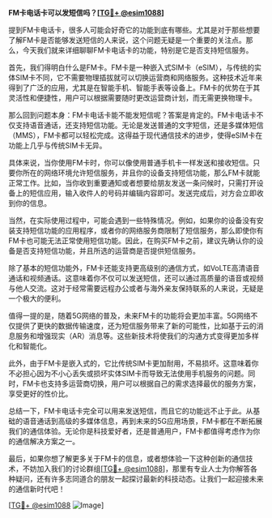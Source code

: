 **FM卡电话卡可以发短信吗？[[TG💪+ @esim1088](https://t.me/s/esim1088)]**

提到FM卡电话卡，很多人可能会好奇它的功能到底有哪些。尤其是对于那些想要了解FM卡是否能够发送短信的人来说，这个问题无疑是一个重要的关注点。那么，今天我们就来详细聊聊FM卡电话卡的功能，特别是它是否支持短信服务。

首先，我们得明白什么是FM卡。FM卡是一种嵌入式SIM卡（eSIM），与传统的实体SIM卡不同，它不需要物理插拔就可以切换运营商和网络服务。这种技术近年来得到了广泛的应用，尤其是在智能手机、智能手表等设备上。FM卡的优势在于其灵活性和便捷性，用户可以根据需要随时更改运营商计划，而无需更换物理卡。

那么回到问题本身：FM卡电话卡能不能发短信呢？答案是肯定的。FM卡电话卡不仅支持语音通话，还支持短信功能。无论是发送普通的文字短信，还是多媒体短信（MMS），FM卡都可以轻松完成。这得益于现代通信技术的进步，使得eSIM卡在功能上几乎与传统SIM卡无异。

具体来说，当你使用FM卡时，你可以像使用普通手机卡一样发送和接收短信。只要你所在的网络环境允许短信服务，并且你的设备支持短信功能，那么FM卡就能正常工作。比如，当你收到重要通知或者想要给朋友发送一条问候时，只需打开设备上的短信应用，输入收件人的号码并编辑内容即可。发送完成后，对方会立即收到你的信息。

当然，在实际使用过程中，可能会遇到一些特殊情况。例如，如果你的设备没有安装支持短信功能的应用程序，或者你的网络服务商限制了短信服务，那么即使你有FM卡也可能无法正常使用短信功能。因此，在购买FM卡之前，建议先确认你的设备是否支持短信功能，并且所选的运营商是否提供短信服务。

除了基本的短信功能外，FM卡还能支持更高级别的通信方式，如VoLTE高清语音通话和视频通话。这意味着你不仅可以发送短信，还可以通过高质量的语音或视频与他人交流。这对于经常需要远程办公或者与海外亲友保持联系的人来说，无疑是一个极大的便利。

值得一提的是，随着5G网络的普及，未来FM卡的功能将会更加丰富。5G网络不仅提供了更快的数据传输速度，还为短信服务带来了新的可能性，比如基于云的消息服务和增强现实（AR）消息等。这些新技术将使我们的沟通方式变得更加多样化和智能化。

此外，由于FM卡是嵌入式的，它比传统SIM卡更加耐用，不易损坏。这意味着你不必担心因为不小心丢失或损坏实体SIM卡而导致无法使用手机服务的问题。同时，FM卡也支持多运营商切换，用户可以根据自己的需求选择最优的服务方案，享受更好的性价比。

总结一下，FM卡电话卡完全可以用来发送短信，而且它的功能远不止于此。从基础的语音通话到高级的多媒体信息，再到未来的5G应用场景，FM卡都在不断拓展我们的通信体验。无论你是科技爱好者，还是普通用户，FM卡都值得考虑作为你的通信解决方案之一。

最后，如果你想了解更多关于FM卡的信息，或者想体验一下这种创新的通信技术，不妨加入我们的讨论群组[[TG💪+ @esim1088](https://t.me/s/esim1088)]，那里有专业人士为你解答各种疑问，还有许多志同道合的朋友一起探讨最新的科技动态。让我们一起迎接未来的通信新时代吧！

[[TG💪+ @esim1088](https://t.me/s/esim1088) ![Image](https://i.postimg.cc/4NQfJmqS/Snipaste-2025-05-13-00-14-12.png)]